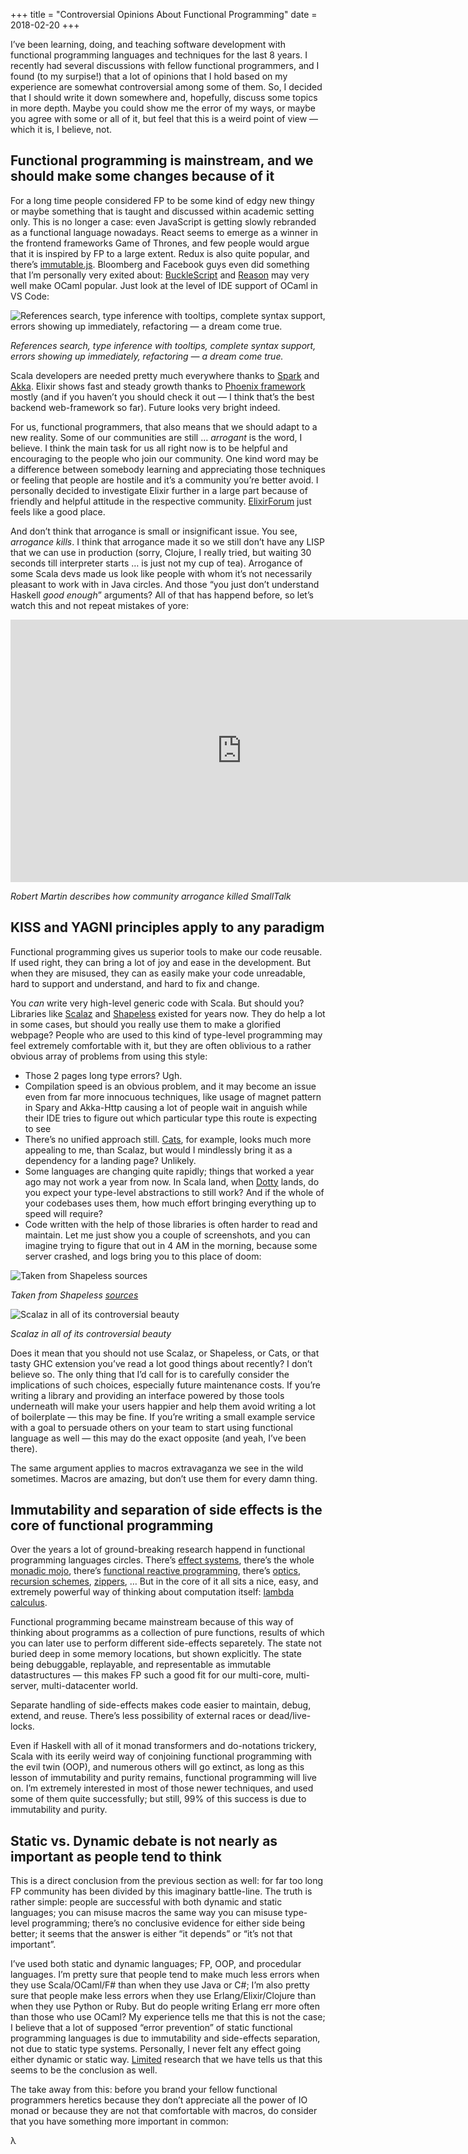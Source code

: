 +++
title = "Controversial Opinions About Functional Programming"
date = 2018-02-20
+++

I’ve been learning, doing, and teaching software development with functional programming languages and techniques for the last 8 years. I recently had several discussions with fellow functional programmers, and I found (to my surpise!) that a lot of opinions that I hold based on my experience are somewhat controversial among some of them. So, I decided that I should write it down somewhere and, hopefully, discuss some topics in more depth. Maybe you could show me the error of my ways, or maybe you agree with some or all of it, but feel that this is a weird point of view — which it is, I believe, not.

## Functional programming is mainstream, and we should make some changes because of it

For a long time people considered FP to be some kind of edgy new thingy or maybe something that is taught and discussed within academic setting only. This is no longer a case: even JavaScript is getting slowly rebranded as a functional language nowadays. React seems to emerge as a winner in the frontend frameworks Game of Thrones, and few people would argue that it is inspired by FP to a large extent. Redux is also quite popular, and there’s [immutable.js](https://immutable-js.github.io/immutable-js/). Bloomberg and Facebook guys even did something that I’m personally very exited about: [BuckleScript](https://bucklescript.github.io/) and [Reason](https://reasonml.github.io/) may very well make OCaml popular. Just look at the level of IDE support of OCaml in VS Code:

![References search, type inference with tooltips, complete syntax support, errors showing up immediately, refactoring — a dream come true.](01.png)

*References search, type inference with tooltips, complete syntax support, errors showing up immediately, refactoring — a dream come true.*

Scala developers are needed pretty much everywhere thanks to [Spark](http://spark.apache.org/) and [Akka](https://akka.io/). Elixir shows fast and steady growth thanks to [Phoenix framework](http://www.phoenixframework.org/) mostly (and if you haven’t you should check it out — I think that’s the best backend web-framework so far). Future looks very bright indeed.

For us, functional programmers, that also means that we should adapt to a new reality. Some of our communities are still … *arrogant* is the word, I believe. I think the main task for us all right now is to be helpful and encouraging to the people who join our community. One kind word may be a difference between somebody learning and appreciating those techniques or feeling that people are hostile and it’s a community you’re better avoid. I personally decided to investigate Elixir further in a large part because of friendly and helpful attitude in the respective community. [ElixirForum](https://elixirforum.com/) just feels like a good place.

And don’t think that arrogance is small or insignificant issue. You see, *arrogance kills*. I think that arrogance made it so we still don’t have any LISP that we can use in production (sorry, Clojure, I really tried, but waiting 30 seconds till interpreter starts … is just not my cup of tea). Arrogance of some Scala devs made us look like people with whom it’s not necessarily pleasant to work with in Java circles. And those “you just don’t understand Haskell *good enough*” arguments? All of that has happend before, so let’s watch this and not repeat mistakes of yore:

<iframe width="740" height="420" src="https://www.youtube.com/embed/YX3iRjKj7C0" frameborder="0" allow="accelerometer; autoplay; encrypted-media; gyroscope; picture-in-picture" allowfullscreen></iframe>

*Robert Martin describes how community arrogance killed SmallTalk*

## KISS and YAGNI principles apply to any paradigm

Functional programming gives us superior tools to make our code reusable. If used right, they can bring a lot of joy and ease in the development. But when they are misused, they can as easily make your code unreadable, hard to support and understand, and hard to fix and change.

You *can* write very high-level generic code with Scala. But should you? Libraries like [Scalaz](https://github.com/scalaz) and [Shapeless](https://github.com/milessabin/shapeless) existed for years now. They do help a lot in some cases, but should you really use them to make a glorified webpage? People who are used to this kind of type-level programming may feel extremely comfortable with it, but they are often oblivious to a rather obvious array of problems from using this style:

- Those 2 pages long type errors? Ugh.
- Compilation speed is an obvious problem, and it may become an issue even from far more innocuous techniques, like usage of magnet pattern in Spary and Akka-Http causing a lot of people wait in anguish while their IDE tries to figure out which particular type this route is expecting to see
- There’s no unified approach still. [Cats](https://github.com/typelevel/cats), for example, looks much more appealing to me, than Scalaz, but would I mindlessly bring it as a dependency for a landing page? Unlikely.
- Some languages are changing quite rapidly; things that worked a year ago may not work a year from now. In Scala land, when [Dotty](http://dotty.epfl.ch/) lands, do you expect your type-level abstractions to still work? And if the whole of your codebases uses them, how much effort bringing everything up to speed will require?
- Code written with the help of those libraries is often harder to read and maintain. Let me just show you a couple of screenshots, and you can imagine trying to figure that out in 4 AM in the morning, because some server crashed, and logs bring you to this place of doom:

![Taken from Shapeless sources](02.png)

*Taken from Shapeless [sources](https://github.com/milessabin/shapeless/blob/master/examples/src/main/scala/shapeless/examples/linearalgebra.scala)*

![Scalaz in all of its controversial beauty](03.png)

*Scalaz in all of its controversial beauty*

Does it mean that you should not use Scalaz, or Shapeless, or Cats, or that tasty GHC extension you’ve read a lot good things about recently? I don’t believe so. The only thing that I’d call for is to carefully consider the implications of such choices, especially future maintenance costs. If you’re writing a library and providing an interface powered by those tools underneath will make your users happier and help them avoid writing a lot of boilerplate — this may be fine. If you’re writing a small example service with a goal to persuade others on your team to start using functional language as well — this may do the exact opposite (and yeah, I’ve been there).

The same argument applies to macros extravaganza we see in the wild sometimes. Macros are amazing, but don’t use them for every damn thing.

## Immutability and separation of side effects is the core of functional programming

Over the years a lot of ground-breaking research happend in functional programming languages circles. There’s [effect systems](https://en.wikipedia.org/wiki/Effect_system), there’s the whole [monadic mojo](http://adit.io/posts/2013-04-17-functors,_applicatives,_and_monads_in_pictures.html), there’s [functional reactive programming](https://elm-lang.org/), there’s [optics](https://www.schoolofhaskell.com/school/to-infinity-and-beyond/pick-of-the-week/basic-lensing), [recursion schemes](http://citeseerx.ist.psu.edu/viewdoc/download?doi=10.1.1.41.125&rep=rep1&type=pdf), [zippers](https://en.wikipedia.org/wiki/Zipper_(data_structure)), … But in the core of it all sits a nice, easy, and extremely powerful way of thinking about computation itself: [lambda calculus](https://en.wikipedia.org/wiki/Lambda_calculus).

Functional programming became mainstream because of this way of thinking about programms as a collection of pure functions, results of which you can later use to perform different side-effects separetely. The state not buried deep in some memory locations, but shown explicitly. The state being debuggable, replayable, and representable as immutable datastructures — this makes FP such a good fit for our multi-core, multi-server, multi-datacenter world.

Separate handling of side-effects makes code easier to maintain, debug, extend, and reuse. There’s less possibility of external races or dead/live-locks.

Even if Haskell with all of it monad transformers and do-notations trickery, Scala with its eerily weird way of conjoining functional programming with the evil twin (OOP), and numerous others will go extinct, as long as this lesson of immutability and purity remains, functional programming will live on. I’m extremely interested in most of those newer techniques, and used some of them quite successfully; but still, 99% of this success is due to immutability and purity.

## Static vs. Dynamic debate is not nearly as important as people tend to think

This is a direct conclusion from the previous section as well: for far too long FP community has been divided by this imaginary battle-line. The truth is rather simple: people are successful with both dynamic and static languages; you can misuse macros the same way you can misuse type-level programming; there’s no conclusive evidence for either side being better; it seems that the answer is either “it depends” or “it’s not that important”.

I’ve used both static and dynamic languages; FP, OOP, and procedular languages. I’m pretty sure that people tend to make much less errors when they use Scala/OCaml/F# than when they use Java or C#; I’m also pretty sure that people make less errors when they use Erlang/Elixir/Clojure than when they use Python or Ruby. But do people writing Erlang err more often than those who use OCaml? My experience tells me that this is not the case; I believe that a lot of supposed “error prevention” of static functional programming languages is due to immutability and side-effects separation, not due to static type systems. Personally, I never felt any effect going either dynamic or static way. [Limited](https://danluu.com/empirical-pl/) research that we have tells us that this seems to be the conclusion as well.

The take away from this: before you brand your fellow functional programmers heretics because they don’t appreciate all the power of IO monad or because they are not that comfortable with macros, do consider that you have something more important in common:

<span class="hero">
λ
</span>
